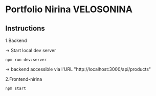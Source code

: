 # Portfolio Nirina VELOSONINA

## Instructions

1.Backend

-> Start local dev server

    npm run dev:server

-> backend accessible via l'URL "http://localhost:3000/api/products"

2.Frontend-nirina

    npm start

